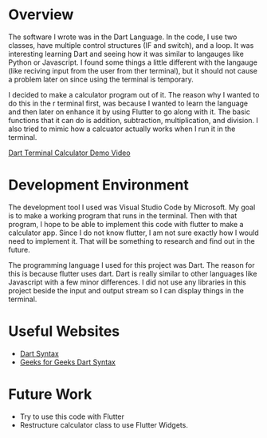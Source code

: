 # Overview
The software I wrote was in the Dart Language. In the code, I use two classes, have multiple control structures (IF and switch), and a loop.  It was interesting learning Dart and seeing how it was similar to langauges like Python or Javascript.  I found some things a little different with the langauge (like reciving input from the user from ther terminal), but it should not cause a problem later on since using the terminal is temporary.  

I decided to make a calculator program out of it.  The reason why I wanted to do this in the r terminal first, was because I wanted to learn the language and then later on enhance it by using Flutter to go along with it.  The basic functions that it can do is addition, subtraction, multiplication, and division.  I also tried to mimic how a calcuator actually works when I run it in the terminal.

[Dart Terminal Calculator Demo Video](http://youtube.link.goes.here)

# Development Environment

The development tool I used was Visual Studio Code by Microsoft.  My goal is to make a working program that runs in the terminal.  Then with that program, I hope to be able to implement this code with flutter to make a calculator app.  Since I do not know flutter, I am not sure exactly how I would need to implement it.  That will be something to research and find out in the future.

The programming language I used for this project was Dart.  The reason for this is because flutter uses dart.  Dart is really similar to other languages like Javascript with a few minor differences.  I did not use any libraries in this project beside the input and output stream so I can display things in the terminal.

# Useful Websites

* [Dart Syntax](https://www.darttutorial.org/dart-tutorial/dart-syntax/)
* [Geeks for Geeks Dart Syntax](https://www.geeksforgeeks.org/dart-basic-syntax/)

# Future Work
* Try to use this code with Flutter
* Restructure calculator class to use Flutter Widgets.
